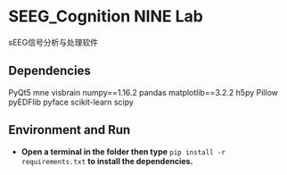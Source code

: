 #  SEEG_Cognition NINE Lab
sEEG信号分析与处理软件
## Dependencies
PyQt5
mne
visbrain
numpy==1.16.2
pandas
matplotlib==3.2.2
h5py
Pillow
pyEDFlib
pyface
scikit-learn
scipy
## Environment and Run
- __Open a terminal in the folder then type__
```pip install -r requirements.txt``` __to install the dependencies.__